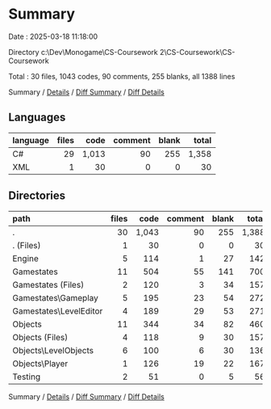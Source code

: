 # Summary

Date : 2025-03-18 11:18:00

Directory c:\\Dev\\Monogame\\CS-Coursework 2\\CS-Coursework\\CS-Coursework

Total : 30 files,  1043 codes, 90 comments, 255 blanks, all 1388 lines

Summary / [Details](details.md) / [Diff Summary](diff.md) / [Diff Details](diff-details.md)

## Languages
| language | files | code | comment | blank | total |
| :--- | ---: | ---: | ---: | ---: | ---: |
| C# | 29 | 1,013 | 90 | 255 | 1,358 |
| XML | 1 | 30 | 0 | 0 | 30 |

## Directories
| path | files | code | comment | blank | total |
| :--- | ---: | ---: | ---: | ---: | ---: |
| . | 30 | 1,043 | 90 | 255 | 1,388 |
| . (Files) | 1 | 30 | 0 | 0 | 30 |
| Engine | 5 | 114 | 1 | 27 | 142 |
| Gamestates | 11 | 504 | 55 | 141 | 700 |
| Gamestates (Files) | 2 | 120 | 3 | 34 | 157 |
| Gamestates\\Gameplay | 5 | 195 | 23 | 54 | 272 |
| Gamestates\\LevelEditor | 4 | 189 | 29 | 53 | 271 |
| Objects | 11 | 344 | 34 | 82 | 460 |
| Objects (Files) | 4 | 118 | 9 | 30 | 157 |
| Objects\\LevelObjects | 6 | 100 | 6 | 30 | 136 |
| Objects\\Player | 1 | 126 | 19 | 22 | 167 |
| Testing | 2 | 51 | 0 | 5 | 56 |

Summary / [Details](details.md) / [Diff Summary](diff.md) / [Diff Details](diff-details.md)